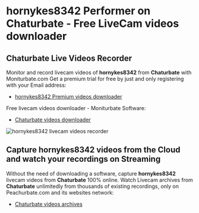 # hornykes8342 Performer on Chaturbate - Free LiveCam videos downloader

## Chaturbate Live Videos Recorder

Monitor and record livecam videos of **hornykes8342** from **Chaturbate** with Moniturbate.com
Get a premium trial for free by just and only registering with your Email address:
* [hornykes8342 Premium videos downloader](https://moniturbate.com/request-demo-licence-key.html)

Free livecam videos downloader - Moniturbate Software:
* [Chaturbate videos downloader](https://moniturbate.com/moniturbate-download-software.html)

![hornykes8342 livecam videos recorder](https://peachurnet.com/templates/moniturbate-software.png)


## Capture hornykes8342 videos from the Cloud and watch your recordings on Streaming

Without the need of downloading a software, capture **hornykes8342** livecam videos from **Chaturbate** 100% online.
Watch Livecam archives from **Chaturbate** unlimitedly from thousands of existing recordings, only on Peachurbate.com and its websites network:
* [Chaturbate videos archives](https://peachurnet.com/)